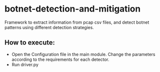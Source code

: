 # botnet-detection-and-mitigation
Framework to extract information from pcap csv files, and detect botnet patterns using different detection strategies.

## How to execute:
- Open the Configuration file in the main module. Change the parameters according to the requirements for each detector.
- Run driver.py
